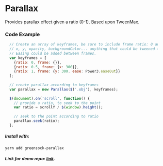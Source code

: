 Parallax
========

Provides parallax effect given a ratio (0-1). Based upon TweenMax.

### Code Example

```javascript
  // Create an array of keyframes, be sure to include frame ratio: 0 and ratio: 1
  // x, y, opacity, backgroundColor... anything that could be tweened through TweenMax could be tweened.
  // Easing could be added between frames.
  var keyframes = [
    {ratio: 0, frame: {}},
    {ratio: 0.5, frame: {x: 300}},
    {ratio: 1, frame: {y: 300, ease: Power3.easeOut}}
  ];
  
  // create parallax according to keyframes
  var parallax = new Parallax($('.obj'), keyframes);
  
  $(document).on('scroll', function() {
    // provide a ratio, to seek to the point
    var ratio = scrollY / $(window).height();
    
    // seek to the point according to ratio
    parallax.seek(ratio);
  };
```

##### Install with:
```
yarn add greensock-parallax
```

##### Link for demo repo: [link](https://github.com/Luxiyalu/parallax-demo).
